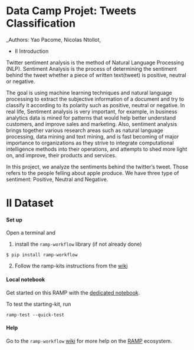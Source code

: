 # Data Camp Projet: Tweets Classification


_Authors: Yao Pacome, Nicolas Ntollot, 

* II Introduction

Twitter sentiment analysis is the method of Natural Language Processing (NLP). 
Sentiment Analysis is the process of determining the sentiment behind the tweet whether a piece of written text(tweet) is positive, neutral or negative.

The goal is using machine learning techniques and natural language processing to extract the subjective information of a document and try to classify it according to its polarity such as positive, neutral or negative. In real life, Sentiment analysis is very important, for example, in business analytics data is mined for patterns that would help better understand customers, and improve sales and marketing. Also, sentiment analysis brings together various research areas such as natural language
processing, data mining and text mining, and is fast becoming of major importance to organizations as they strive to integrate computational intelligence methods into their operations, and attempts to shed more light on, and improve, their products
and services.

 In this project, we analyze the sentiments behind the twitter’s tweet. Those refers to the people felling  about apple produce.  We have three type of sentiment:
Positive, Neutral and Negative.

#       II Dataset







#### Set up

Open a terminal and

1. install the `ramp-workflow` library (if not already done)
  ```
  $ pip install ramp-workflow
  ```
  
2. Follow the ramp-kits instructions from the [wiki](https://github.com/paris-saclay-cds/ramp-workflow/wiki/Getting-started-with-a-ramp-kit)

#### Local notebook

Get started on this RAMP with the [dedicated notebook](solar_wind_starting_kit.ipynb).

To test the starting-kit, run


```
ramp-test --quick-test
```


#### Help
Go to the `ramp-workflow` [wiki](https://github.com/paris-saclay-cds/ramp-workflow/wiki) for more help on the [RAMP](https://ramp.studio) ecosystem.



